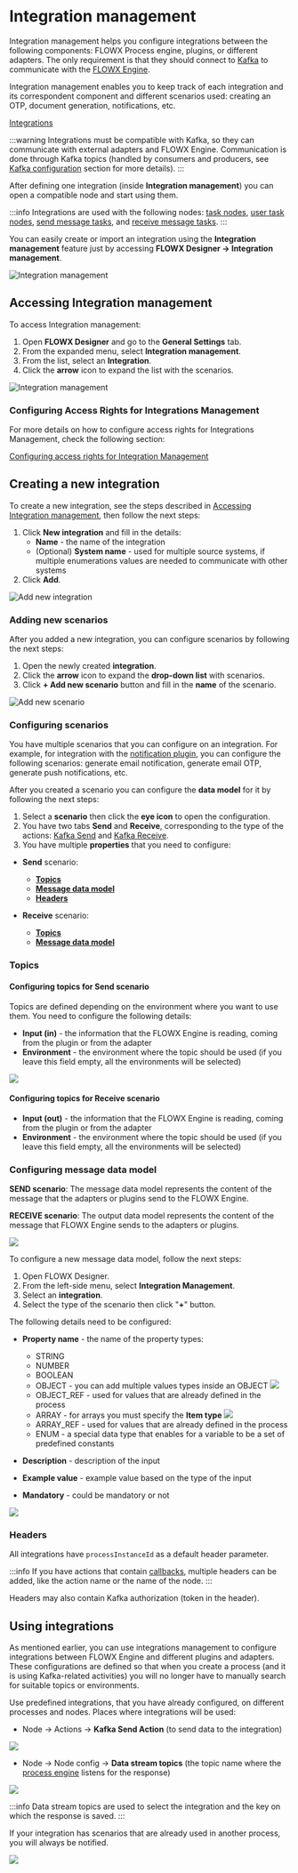 # Integration management

Integration management helps you configure integrations between the following components: FLOWX Process engine, plugins, or different adapters. The only requirement is that they should connect to [Kafka](../../../../platform-overview/frameworks-and-standards/event-driven-architecture-frameworks/intro-to-kafka-concepts.md) to communicate with the [FLOWX Engine](../../flowx-engine/).

Integration management enables you to keep track of each integration and its correspondent component and different scenarios used: creating an OTP, document generation, notifications, etc.

[Integrations](../../../integrations/integrations.md)

:::warning
Integrations must be compatible with Kafka, so they can communicate with external adapters and FLOWX Engine. Communication is done through Kafka topics (handled by consumers and producers, see [Kafka configuration](../../../../platform-setup-guides/flowx-engine-setup-guide/flowx-engine-setup-guide.md#configuring-kafka) section for more details).
:::

After defining one integration (inside **Integration management**) you can open a compatible node and start using them.

:::info
Integrations are used with the following nodes: [task nodes](../../../../building-blocks/node/task-node/task-node.md), [user task nodes](../../../../building-blocks/node/user-task-node/user-task-node.md), [send message tasks](../../../../building-blocks/node/message-send-received-task-node.md#message-send-task), and [receive message tasks](../../../../building-blocks/node/message-send-received-task-node.md#message-receive-task).
:::

You can easily create or import an integration using the **Integration management** feature just by accessing **FLOWX Designer → Integration management**.

![Integration management](https://s3.eu-west-1.amazonaws.com/docx.flowx.ai/2.14/integrations.png)

## Accessing Integration management

To access Integration management:

1. Open **FLOWX Designer** and go to the **General Settings** tab.
2. From the expanded menu, select **Integration management**.
3. From the list, select an **Integration**.
4. Click the **arrow** icon to expand the list with the scenarios.

![Integration management](https://s3.eu-west-1.amazonaws.com/docx.flowx.ai/2.14/accessing_integration_mngmnt.gif)

### Configuring Access Rights for Integrations Management

For more details on how to configure access rights for Integrations Management, check the following section:

[Configuring access rights for Integration Management](configuring-access-rights-for-intgr-mngmnt.md)


## Creating a new integration

To create a new integration, see the steps described in [Accessing Integration management](./#accessing-integration-management), then follow the next steps:

1. Click **New integration** and fill in the details:
   * **Name** - the name of the integration
   * (Optional) **System name** - used for multiple source systems, if multiple enumerations values are needed to communicate with other systems
2. Click **Add**.

<div class="image-scaled">

![Add new integration](https://s3.eu-west-1.amazonaws.com/docx.flowx.ai/2.14/%20add_new_integration.png)

</div>

### Adding new scenarios

After you added a new integration, you can configure scenarios by following the next steps:

1. Open the newly created **integration**.
2. Click the **arrow** icon to expand the **drop-down list** with scenarios.
3. Click **+ Add new scenario** button and fill in the **name** of the scenario.


![Add new scenario](https://s3.eu-west-1.amazonaws.com/docx.flowx.ai/2.14/add_new_scenario.png)

### Configuring scenarios

You have multiple scenarios that you can configure on an integration. For example, for integration with the [notification plugin](../../../plugins/custom-plugins/notifications-plugin/notifications-plugin.md), you can configure the following scenarios: generate email notification, generate email OTP, generate push notifications, etc.

After you created a scenario you can configure the **data model** for it by following the next steps:

1. Select a **scenario** then click the **eye icon** to open the configuration.
2. You have two tabs **Send** and **Receive**, corresponding to the type of the actions: [Kafka Send](../../../../building-blocks/node/message-send-received-task-node.md#message-send-task) and [Kafka Receive](../../../../building-blocks/node/message-send-received-task-node.md#message-receive-task).
3. You have multiple **properties** that you need to configure:

* **Send** scenario:
  * [**Topics** ](#configuring-topics-for-send-scenario)
  * [**Message data model**](#configuring-message-data-model)
  * [**Headers**](#headers)

* **Receive** scenario:

  * [**Topics** ](#configuring-topics-for-receive-scenario)
  * [**Message data model**](#configuring-message-data-model)


### Topics

#### Configuring topics for Send scenario

Topics are defined depending on the environment where you want to use them. You need to configure the following details:

* **Input (in)** - the information that the FLOWX Engine is reading, coming from the plugin or from the adapter
* **Environment** - the environment where the topic should be used (if you leave this field empty, all the environments will be selected)

<div class="image-scaled">

![](https://s3.eu-west-1.amazonaws.com/docx.flowx.ai/2.14/add_send_topics.png)

</div>

#### Configuring topics for Receive scenario

* **Input (out)** - the information that the FLOWX Engine is reading, coming from the plugin or from the adapter
* **Environment** - the environment where the topic should be used (if you leave this field empty, all the environments will be selected)

### Configuring message data model

**SEND scenario**: The message data model represents the content of the message that the adapters or plugins send to the FLOWX Engine.

**RECEIVE scenario**: The output data model represents the content of the message that FLOWX Engine sends to the adapters or plugins.

![](https://s3.eu-west-1.amazonaws.com/docx.flowx.ai/2.14/send_message_dat_model.png)

To configure a new message data model, follow the next steps:

1. Open FLOWX Designer.
2. From the left-side menu, select **Integration Management**.
3. Select an **integration**.
4. Select the type of the scenario then click "**+**" button.

The following details need to be configured:

* **Property name** - the name of the property types:
  * STRING
  * NUMBER
  * BOOLEAN
  * OBJECT - you can add multiple values types inside an OBJECT
![](https://s3.eu-west-1.amazonaws.com/docx.flowx.ai/2.14/intgr_object.png) 
  * OBJECT_REF - used for values that are already defined in the process
  * ARRAY - for arrays you must specify the **Item type**
![](https://s3.eu-west-1.amazonaws.com/docx.flowx.ai/2.14/input_model_item_type.png)
  * ARRAY_REF - used for values that are already defined in the process
  * ENUM - a special data type that enables for a variable to be a set of predefined constants

* **Description** - description of the input
* **Example value** - example value based on the type of the input
* **Mandatory** - could be mandatory or not

<div class="image-scaled">

![](https://s3.eu-west-1.amazonaws.com/docx.flowx.ai/2.14/input_properties_attributes.png)

</div>


### Headers

All integrations have `processInstanceId` as a default header parameter.

:::info
If you have actions that contain [callbacks](../../../../building-blocks/actions.md#defining-callbacks), multiple headers can be added, like the action name or the name of the node.
:::

Headers may also contain Kafka authorization (token in the header).

## Using integrations

As mentioned earlier, you can use integrations management to configure integrations between FLOWX Engine and different plugins and adapters. These configurations are defined so that when you create a process (and it is using Kafka-related activities) you will no longer have to manually search for suitable topics or environments.

Use predefined integrations, that you have already configured, on different processes and nodes. Places where integrations will be used:

* Node → Actions → **Kafka Send Action** (to send data to the integration)

![](https://s3.eu-west-1.amazonaws.com/docx.flowx.ai/2.14/using_integrations.gif)

* Node → Node config → **Data stream topics** (the topic name where the [process engine](../../flowx-engine/) listens for the response)

![](https://s3.eu-west-1.amazonaws.com/docx.flowx.ai/2.14/integrations_node_config.png)

:::info
Data stream topics are used to select the integration and the key on which the response is saved.
:::

If your integration has scenarios that are already used in another process, you will always be notified.

![](https://s3.eu-west-1.amazonaws.com/docx.flowx.ai/2.14/integrations_in_use.png)